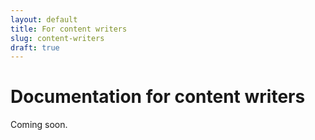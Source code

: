 ```yaml
---
layout: default
title: For content writers
slug: content-writers
draft: true
---
```


# Documentation for content writers

Coming soon.